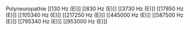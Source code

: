 Polyneuropathie
[[130 Hz (E)]]
[[830 Hz (E)]]
[[3730 Hz (E)]]
[[17850 Hz (E)]]
[[105340 Hz (E)]]
[[217250 Hz (E)]]
[[445000 Hz (E)]]
[[587500 Hz (E)]]
[[795340 Hz (E)]]
[[953000 Hz (E)]]